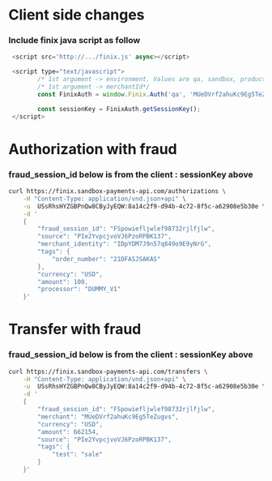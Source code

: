 # Client side changes
### Include finix java script as follow
``` javascript
 <script src='http://.../finix.js' async></script>

 <script type="text/javascript">
		/* 1st argument -> environment. Values are qa, sandbox, production */
		/* 1st argument -> merchantId*/
    	const FinixAuth = window.Finix.Auth('qa', 'MUeDVrf2ahuKc9Eg5TeZugvs')

		const sessionKey = FinixAuth.getSessionKey();
 </script>
```

# Authorization with fraud

### fraud_session_id below is from the client : sessionKey above
``` bash
curl https://finix.sandbox-payments-api.com/authorizations \
    -H "Content-Type: application/vnd.json+api" \
    -u  USsRhsHYZGBPnQw8CByJyEQW:8a14c2f9-d94b-4c72-8f5c-a62908e5b30e \
    -d '
	{
		"fraud_session_id": "FSpowiefljwlef98732rjlfjlw",
	    "source": "PIe2YvpcjvoVJ6PzoRPBK137",
	    "merchant_identity": "IDpYDM7J9n57q849o9E9yNrG",
	    "tags": {
	        "order_number": "21DFASJSAKAS"
	    },
	    "currency": "USD",
	    "amount": 100,
	    "processor": "DUMMY_V1"
	}'
```

# Transfer with fraud

### fraud_session_id below is from the client : sessionKey above
``` bash
curl https://finix.sandbox-payments-api.com/transfers \
    -H "Content-Type: application/vnd.json+api" \
    -u  USsRhsHYZGBPnQw8CByJyEQW:8a14c2f9-d94b-4c72-8f5c-a62908e5b30e \
    -d '
	{
		"fraud_session_id": "FSpowiefljwlef98732rjlfjlw",
	    "merchant": "MUeDVrf2ahuKc9Eg5TeZugvs",
	    "currency": "USD",
	    "amount": 662154,
	    "source": "PIe2YvpcjvoVJ6PzoRPBK137",
	    "tags": {
	        "test": "sale"
	    }
	}'
```
